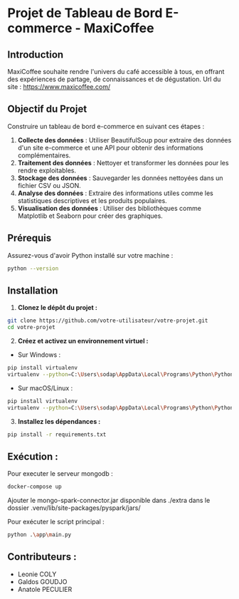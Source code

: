 # Projet de Tableau de Bord E-commerce - MaxiCoffee

## Introduction

MaxiCoffee souhaite rendre l'univers du café accessible à tous, en offrant des expériences de partage, de connaissances et de dégustation.
Url du site : https://www.maxicoffee.com/

## Objectif du Projet

Construire un tableau de bord e-commerce en suivant ces étapes :
1. **Collecte des données** : Utiliser BeautifulSoup pour extraire des données d'un site e-commerce et une API pour obtenir des informations complémentaires.
2. **Traitement des données** : Nettoyer et transformer les données pour les rendre exploitables.
3. **Stockage des données** : Sauvegarder les données nettoyées dans un fichier CSV ou JSON.
4. **Analyse des données** : Extraire des informations utiles comme les statistiques descriptives et les produits populaires.
5. **Visualisation des données** : Utiliser des bibliothèques comme Matplotlib et Seaborn pour créer des graphiques.

## Prérequis

Assurez-vous d'avoir Python installé sur votre machine :

```sh
python --version
```

## Installation
1. **Clonez le dépôt du projet :**

```sh
git clone https://github.com/votre-utilisateur/votre-projet.git
cd votre-projet
```
2. **Créez et activez un environnement virtuel :**

- Sur Windows :
```sh
pip install virtualenv
virtualenv --python=C:\Users\sodap\AppData\Local\Programs\Python\Python310\python.exe .venv
```
 - Sur macOS/Linux :
```sh
pip install virtualenv
virtualenv --python=C:\Users\sodap\AppData\Local\Programs\Python\Python310\python.exe .venv
```
3. **Installez les dépendances :**

```sh
pip install -r requirements.txt
```

## Exécution :
Pour executer le serveur mongodb :
```sh
docker-compose up
```

Ajouter le mongo-spark-connector.jar disponible dans ./extra dans le dossier .venv/lib/site-packages/pyspark/jars/

Pour exécuter le script principal :
```sh
python .\app\main.py
```

## Contributeurs :
- Leonie COLY
- Galdos GOUDJO
- Anatole PECULIER
